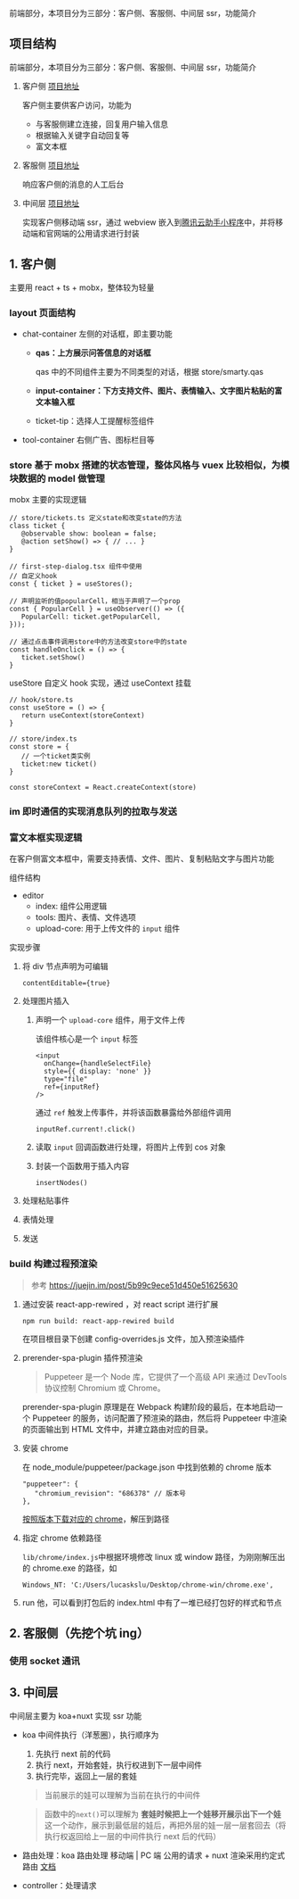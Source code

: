 前端部分，本项目分为三部分：客户侧、客服侧、中间层 ssr，功能简介

## 项目结构

前端部分，本项目分为三部分：客户侧、客服侧、中间层 ssr，功能简介

1. 客户侧 [项目地址](https://git.code.oa.com/antool/qcloud-smarty-react/tree/master)

   客户侧主要供客户访问，功能为

   - 与客服侧建立连接，回复用户输入信息
   - 根据输入关键字自动回复等
   - 富文本框

2. 客服侧 [项目地址](https://git.code.oa.com/andon-fe/cloud-service-im)

   响应客户侧的消息的人工后台

3. 中间层 [项目地址](https://git.code.oa.com/teamcraft/m-qcloud-smarty)

   实现客户侧移动端 ssr，通过 webview 嵌入到[腾讯云助手小程序](https://git.code.oa.com/CFETeam/qcloud-weapp-client)中，并将移动端和官网端的公用请求进行封装

## 1. 客户侧

主要用 react + ts + mobx，整体较为轻量

### layout 页面结构

- chat-container 左侧的对话框，即主要功能

  - **qas：上方展示问答信息的对话框**

    qas 中的不同组件主要为不同类型的对话，根据 store/smarty.qas

  - **input-container：下方支持文件、图片、表情输入、文字图片粘贴的富文本输入框**

  - ticket-tip：选择人工提醒标签组件

- tool-container 右侧广告、图标栏目等

### store 基于 mobx 搭建的状态管理，整体风格与 vuex 比较相似，为模块数据的 model 做管理

mobx 主要的实现逻辑

```
// store/tickets.ts 定义state和改变state的方法
class ticket {
   @observable show: boolean = false;
   @action setShow() => { // ... }
}

// first-step-dialog.tsx 组件中使用
// 自定义hook
const { ticket } = useStores();

// 声明监听的值popularCell，相当于声明了一个prop
const { PopularCell } = useObserver(() => ({
   PopularCell: ticket.getPopularCell,
}));

// 通过点击事件调用store中的方法改变store中的state
const handleOnclick = () => {
   ticket.setShow()
}
```

useStore 自定义 hook 实现，通过 useContext 挂载

```
// hook/store.ts
const useStore = () => {
   return useContext(storeContext)
}

// store/index.ts
const store = {
   // 一个ticket类实例
   ticket:new ticket()
}

const storeContext = React.createContext(store)
```

### im 即时通信的实现消息队列的拉取与发送

### 富文本框实现逻辑

在客户侧富文本框中，需要支持表情、文件、图片、复制粘贴文字与图片功能

组件结构

- editor
  - index: 组件公用逻辑
  - tools: 图片、表情、文件选项
  - upload-core: 用于上传文件的 `input` 组件

实现步骤

1. 将 div 节点声明为可编辑

   `contentEditable={true}`

2. 处理图片插入

   1. 声明一个 `upload-core` 组件，用于文件上传

      该组件核心是一个 `input` 标签

      ```
      <input
        onChange={handleSelectFile}
        style={{ display: 'none' }}
        type="file"
        ref={inputRef}
      />
      ```

      通过 `ref` 触发上传事件，并将该函数暴露给外部组件调用

      ```
      inputRef.current!.click()
      ```

   2. 读取 `input` 回调函数进行处理，将图片上传到 cos 对象

   3. 封装一个函数用于插入内容

      ```
      insertNodes()
      ```
      


3. 处理粘贴事件

4. 表情处理

5. 发送

### build 构建过程预渲染

> 参考 https://juejin.im/post/5b99c9ece51d450e51625630

1.  通过安装 react-app-rewired ，对 react script 进行扩展

    `npm run build: react-app-rewired build`

    在项目根目录下创建 config-overrides.js 文件，加入预渲染插件

2.  prerender-spa-plugin 插件预渲染

    > Puppeteer 是一个 Node 库，它提供了一个高级 API 来通过 DevTools 协议控制 Chromium 或 Chrome。

    prerender-spa-plugin 原理是在 Webpack 构建阶段的最后，在本地启动一个 Puppeteer 的服务，访问配置了预渲染的路由，然后将 Puppeteer 中渲染的页面输出到 HTML 文件中，并建立路由对应的目录。

3.  安装 chrome

    在 node_module/puppeteer/package.json 中找到依赖的 chrome 版本

    ```
    "puppeteer": {
       "chromium_revision": "686378" // 版本号
    },
    ```

    [按照版本下载对应的 chrome](https://npm.taobao.org/mirrors/chromium-browser-snapshots/)，解压到路径

4.  指定 chrome 依赖路径

    `lib/chrome/index.js`中根据环境修改 linux 或 window 路径，为刚刚解压出的 chrome.exe 的路径，如

    ```
    Windows_NT: 'C:/Users/lucaskslu/Desktop/chrome-win/chrome.exe',
    ```

5.  run 他，可以看到打包后的 index.html 中有了一堆已经打包好的样式和节点

## 2. 客服侧（先挖个坑 ing）

### 使用 socket 通讯

## 3. 中间层

中间层主要为 koa+nuxt 实现 ssr 功能

- koa 中间件执行（洋葱圈），执行顺序为

  1.  先执行 next 前的代码
  2.  执行 next，开始套娃，执行权进到下一层中间件
  3.  执行完毕，返回上一层的套娃

  > 当前展示的娃可以理解为当前在执行的中间件

  > 函数中的`next()`可以理解为 **套娃时候把上一个娃移开展示出下一个娃** 这一个动作，展示到最低层的娃后，再把外层的娃一层一层套回去（将执行权返回给上一层的中间件执行 next 后的代码）

- 路由处理：koa 路由处理 移动端 | PC 端 公用的请求 + nuxt 渲染采用约定式路由 [文档](https://zh.nuxtjs.org/guide/installation)

- controller：处理请求

